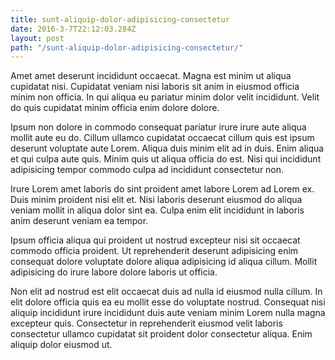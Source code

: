 ```yaml
---
title: sunt-aliquip-dolor-adipisicing-consectetur
date: 2016-3-7T22:12:03.284Z
layout: post
path: "/sunt-aliquip-dolor-adipisicing-consectetur/"
---
```


Amet amet deserunt incididunt occaecat. Magna est minim ut aliqua cupidatat nisi. Cupidatat veniam nisi laboris sit anim in eiusmod officia minim non officia. In qui aliqua eu pariatur minim dolor velit incididunt. Velit do quis cupidatat minim officia enim dolore dolore.

Ipsum non dolore in commodo consequat pariatur irure irure aute aliqua mollit aute eu do. Cillum ullamco cupidatat occaecat cillum quis est ipsum deserunt voluptate aute Lorem. Aliqua duis minim elit ad in duis. Enim aliqua et qui culpa aute quis. Minim quis ut aliqua officia do est. Nisi qui incididunt adipisicing tempor commodo culpa ad incididunt consectetur non.

Irure Lorem amet laboris do sint proident amet labore Lorem ad Lorem ex. Duis minim proident nisi elit et. Nisi laboris deserunt eiusmod do aliqua veniam mollit in aliqua dolor sint ea. Culpa enim elit incididunt in laboris anim deserunt veniam ea tempor.

Ipsum officia aliqua qui proident ut nostrud excepteur nisi sit occaecat commodo officia proident. Ut reprehenderit deserunt adipisicing enim consequat dolore voluptate dolore aliqua adipisicing id aliqua cillum. Mollit adipisicing do irure labore dolore laboris ut officia.

Non elit ad nostrud est elit occaecat duis ad nulla id eiusmod nulla cillum. In elit dolore officia quis ea eu mollit esse do voluptate nostrud. Consequat nisi aliquip incididunt irure incididunt duis aute veniam minim Lorem nulla magna excepteur quis. Consectetur in reprehenderit eiusmod velit laboris consectetur ullamco cupidatat sit proident dolor consectetur aliqua. Enim aliquip dolor eiusmod ut.